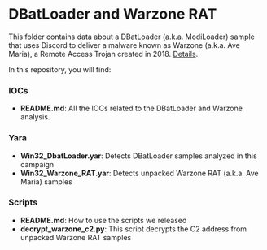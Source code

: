 # DBatLoader and Warzone RAT
This folder contains data about a DBatLoader (a.k.a. ModiLoader) sample that uses Discord to deliver a malware known as Warzone (a.k.a. Ave Maria), a Remote Access Trojan created in 2018. [Details](https://www.netskope.com/blog/dbatloader-abusing-discord-to-deliver-warzone-rat).

In this repository, you will find:

### IOCs
* **README.md**: All the IOCs related to the DBatLoader and Warzone analysis.

### Yara
* **Win32_DbatLoader.yar**: Detects DBatLoader samples analyzed in this campaign
* **Win32_Warzone_RAT.yar**: Detects unpacked Warzone RAT (a.k.a. Ave Maria) samples

### Scripts
* **README.md**: How to use the scripts we released
* **decrypt_warzone_c2.py**: This script decrypts the C2 address from unpacked Warzone RAT samples

